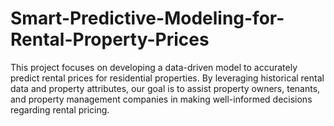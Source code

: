# Smart-Predictive-Modeling-for-Rental-Property-Prices
This project focuses on developing a data-driven model to accurately predict rental prices for residential properties. By leveraging historical rental data and property attributes, our goal is to assist property owners, tenants, and property management companies in making well-informed decisions regarding rental pricing.
